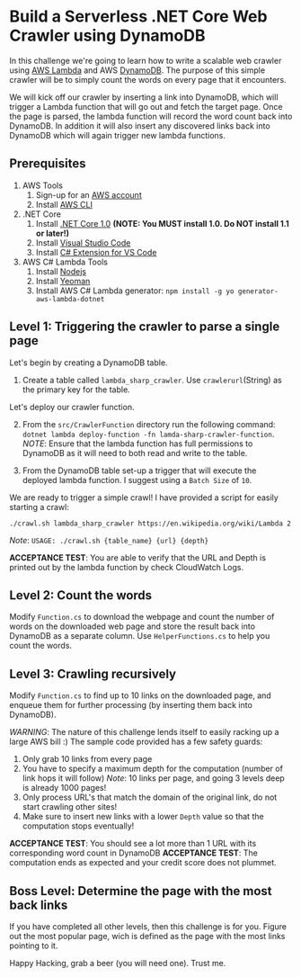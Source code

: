 # Build a Serverless .NET Core Web Crawler using DynamoDB

In this challenge we're going to learn how to write a scalable web crawler using [AWS Lambda](https://aws.amazon.com/lambda/) and AWS [DynamoDB](https://aws.amazon.com/dynamodb/). The purpose of this simple crawler will be to simply count the words on every page that it encounters. 

We will kick off our crawler by inserting a link into DynamoDB, which will trigger a Lambda function that will go out and fetch the target page. Once the page is parsed, the lambda function will record the word count back into DynamoDB. In addition it will also insert any discovered links back into DynamoDB which will again trigger new lambda functions.


## Prerequisites
1. AWS Tools
    1. Sign-up for an [AWS account](https://aws.amazon.com)
    2. Install [AWS CLI](https://aws.amazon.com/cli/)
2. .NET Core
    1. Install [.NET Core 1.0](https://www.microsoft.com/net/core) **(NOTE: You MUST install 1.0. Do NOT install 1.1 or later!)**
    2. Install [Visual Studio Code](https://code.visualstudio.com/)
    3. Install [C# Extension for VS Code](https://code.visualstudio.com/Docs/languages/csharp)
3. AWS C# Lambda Tools
    1. Install [Nodejs](https://nodejs.org/en/)
    2. Install [Yeoman](http://yeoman.io/codelab/setup.html)
    3. Install AWS C# Lambda generator: `npm install -g yo generator-aws-lambda-dotnet`

## Level 1: Triggering the crawler to parse a single page

Let's begin by creating a DynamoDB table.

1. Create a table called `lambda_sharp_crawler`. Use `crawlerurl`(String) as the primary key for the table.

Let's deploy our crawler function. 

2. From the `src/CrawlerFunction` directory run the following command: `dotnet lambda deploy-function -fn lamda-sharp-crawler-function`.
*NOTE*: Ensure that the lambda function has full permissions to DynamoDB as it will need to both read and write to the table.

3. From the DynamoDB table set-up a trigger that will execute the deployed lambda function. I suggest using a `Batch Size` of `10`.

We are ready to trigger a simple crawl! I have provided a script for easily starting a crawl:

`./crawl.sh lambda_sharp_crawler https://en.wikipedia.org/wiki/Lambda 2`

*Note*: `USAGE: ./crawl.sh {table_name} {url} {depth}`

**ACCEPTANCE TEST**: You are able to verify that the URL and Depth is printed out by the lambda function by check CloudWatch Logs.

## Level 2: Count the words

Modify `Function.cs` to download the webpage and count the number of words on the downloaded web page and store the result back into DynamoDB as a separate column. Use `HelperFunctions.cs` to help you count the words.

## Level 3: Crawling recursively

Modify `Function.cs` to find up to 10 links on the downloaded page, and enqueue them for further processing (by inserting them back into DynamoDB). 

*WARNING*: The nature of this challenge lends itself to easily racking up a large AWS bill :) The sample code provided has a few safety guards:

1. Only grab 10 links from every page
2. You have to specify a maximum depth for the computation (number of link hops it will follow)
   *Note*: 10 links per page, and going 3 levels deep is already 1000 pages!
3. Only process URL's that match the domain of the original link, do not start crawling other sites!
4. Make sure to insert new links with a lower `Depth` value so that the computation stops eventually!

**ACCEPTANCE TEST**: You should see a lot more than 1 URL with its corresponding word count in DynamoDB
**ACCEPTANCE TEST**: The computation ends as expected and your credit score does not plummet.

## Boss Level: Determine the page with the most back links

If you have completed all other levels, then this challenge is for you. Figure out the most popular page, wich is defined as the page with the most links pointing to it.

Happy Hacking, grab a beer (you will need one). Trust me.
